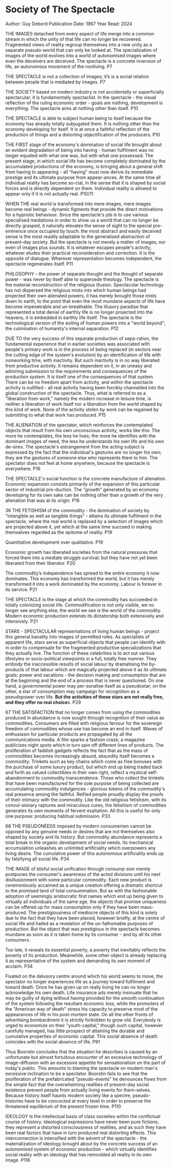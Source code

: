 # Society of The Spectacle

Author: Guy Debord
Publication Date: 1967
Year Read: 2024

THE IMAGES detached from every aspect of life merge into a common stream in which the unity of that life can no longer be recovered. Fragmented views of reality regroup themselves into a new unity as a separate pseudo-world that can only be looked at. The specialization of images of the world evolves into a world of autonomised images where even the deceivers are deceived. The spectacle is a concrete inversion of life, an autonomous movement of the nonliving. P7

THE SPECTACLE is not a collection of images; it’s is a social relation between people that is mediated by images. P7

 THE SOCIETY based on modern industry is not accidentally or superficially spectacular, it is fundamentally spectaclist. In the spectacle - the visual reflection of the ruling economic order - goals are nothing, development is everything. The spectacle aims at nothing other than itself. P10

THE SPECTACLE is able to subject human being to itself because the economy has already totally subjugated them. It is nothing other than the economy developing for itself. It is at once a faithful reflection of the production of things and a distorting objectification of the producers. P10

THE FIRST stage of the economy's domination of social life brought about an evident degradation of being into having - human fulfilment was no longer equated with what one was, but with what one possessed. The present stage, in which social life has become completely dominated by the accumulated productions of the economy, is bringing about a general shift from having to appearing - all "having" must now derive its immediate prestige and its ultimate purpose from appear-ances. At the same time all individual reality has become so-cial, in the sense that it is shaped by social forces and is directly dependent on them. Individual reality is allowed to appear only if it is not actually real. P10/11

WHEN THE real world is transformed into mere images, mere images become real beings - dynamic figments that provide the direct motivations for a hypnotic behaviour.
Since the spectacle's job is to use various specialised mediations in order to show us a world that can no longer be directly grasped, it naturally elevates the sense of sight to the special pre-eminence once occupied by touch: the most abstract and easily deceived sense is the most readily adaptable to the generalised abstraction of present-day society. But the spectacle is not merely a matter of images, nor even of images plus sounds. It is whatever escapes people's activity, whatever eludes their practical reconsideration and correction. It is the opposite of dialogue. Wherever representation becomes independent, the spectacle regenerates itself. P11

PHILOSOPHY - the power of separate thought and the thought of separate power - was never by itself able to supersede theology. The spectacle is the material reconstruction of the religious illusion. Spectacular technology has not dispersed the religious mists into which human beings had projected their own alienated powers, it has merely brought those mists down to earth, to the point that even the most mundane aspects of life have become impenetrable and un-breathable. The illusory paradise that represented a total denial of earthly life is no longer projected into the heavens, it is embedded in earthly life itself. The spectacle is the technological version of the exiling of human powers into a "world beyond"; the culmination of humanity's internal separation. P12

DUE TO the very success of this separate production of sepa-ration, the fundamental experience that in earlier societies was associated with people's primary work is in the process of being replaced (in sectors near the cutting edge of the system's evolution) by an identification of life with nonworking time, with inactivity. But such inactivity is in no way liberated from productive activity. It remains dependent on it, in an uneasy and admiring submission to the requirements and consequences of the production system. It is itself one of the consequences of that system. There can be no freedom apart from activity, and within the spectacle activity is nullified - all real activity having been forcibly channelled into the global construction of the spectacle. Thus, what is referred to as a "liberation from work," namely the modern increase in leisure time, is neither a liberation of work itself nor a liberation from the world shaped by this kind of work. None of the activity stolen by work can be regained by submitting to what that work has produced. P15

THE ALIENATION of the spectator, which reinforces the contemplated objects that result from his own unconscious activity, works like this: The more he contemplates, the less he lives; the more he identifies with the dominant images of need, the less he understands his own life and his own de-sires. The spectacle's estrangement from the acting subject is expressed by the fact that the individual's gestures are no longer his own; they are the gestures of someone else who represents them to him. The spectator does not feel at home anywhere, because the spectacle is everywhere. P16

THE SPECTACLE's social function is the concrete manufacture of alienation. Economic expansion consists primarily of the expansion of this particular sector of industrial pro-duction. The "growth" generated by an economy developing for its own sake can be nothing other than a growth of the very alienation that was at its origin. P16

36
THE FETISHISM of the commodity - the domination of society by "intangible as well as tangible things" - attains its ultimate fulfilment in the spectacle, where the real world is replaced by a selection of images which are projected above it, yet which at the same time succeed in making themselves regarded as the epitome of reality. P19

Quantitative development over qualitative. P19

Economic growth has liberated societies from the natural pressures that forced them into a mediate struggle survival; but they have not yet been liberated from their liberator. P20

The commodity’s independence has spread to the entire economy it now dominates. This economy has transformed the world, but it has merely transformed it into a work dominated by the economy. Labour is forever in its service. P21

THE SPECTACLE is the stage at which the commodity has succeeded in totally colonizing social life. Commodification is not only visible, we no longer see anything else; the world we see is the world of the commodity. Modern economic production extends its dictatorship both extensively and intensively. P21

STARS - SPECTACULAR representations of living human beings - project this general banality into images of permitted roles. As specialists of apparent life, stars serve as superficial objects that people can identify with in order to compensate for the fragmented productive specializations that they actually live. The function of these celebrities is to act out various lifestyles or socio-political viewpoints in a full, totally free manner. They embody the inaccessible results of social labour by dramatising the by-products of that labour which are magically projected above it as its ultimate goals: power and vacations - the decision making and consumption that are at the beginning and the end of a process that is never questioned. On one hand, a governmental power may per-sonalise itself as a pseudostar; on the other, a star of consumption may campaign for recognition as a pseudopower over life. **But the activities of these stars are not really free, and they offer no real choice**s. P29

67
THE SATISFACTION that no longer comes from using the commodities produced in abundance is now sought through recognition of their value as commodities. Consumers are filled with religious fervour for the sovereign freedom of commodities whose use has become an end in itself. Waves of enthusiasm for particular products are propagated by all the communications media. A film sparks a fashion craze; a magazine publicizes night spots which in turn spin off different lines of products. The proliferation of faddish gadgets reflects the fact that as the mass of commodities becomes increasingly absurd, absurdity itself becomes a commodity.
Trinkets such as key chains which come as free bonuses with the purchase of some luxury product, but which end up being traded back and forth as valued collectibles in their own right, reflect a mystical self-abandonment to commodity transcendence. Those who collect the trinkets that have been manufactured for the sole purpose of being collected are accumulating commodity indulgences - glorious tokens of the commodity's real presence among the faithful. Reified people proudly display the proofs of their intimacy with the commodity. Like the old religious fetishism, with its convul-sionary raptures and miraculous cures, the fetishism of commodities generates its own moments of fervent exaltation. All this is useful for only one purpose: producing habitual submission. P33

68
THE PSEUDONEEDS imposed by modern consumerism cannot be opposed by any genuine needs or desires that are not themselves also shaped by society and its history. But commodity abundance represents a total break in the organic development of social needs. Its mechanical accumulation unleashes an unlimited artificiality which overpowers any living desire. The cumulative power of this autonomous artificiality ends up by falsifying all social life. P34

THE IMAGE of blisful social unification through consump sion merely postpones the consumer's awareness of the acted divisions until his next disillusionment with some particular commodity. Each new product is ceremoniously accaimed as a unique creation offering a dramatic shortcut to the promised land of total consummation. But as with the fashionable adoption of seemingly aristocratic first names which end up being given to virtually all individuals of the same age, the objects that promise uniqueness can be offered up for mass consumption only if they have been mass-produced.
The prestigiousness of mediocre objects of this kind is solely due to the fact that they have been placed, however briefly, at the centre of social life and hailed as a revelation of the un-fathomable purposes of production. But the object that was prestigious in the spectacle becomes mundane as soon as it is taken home by its consumer - and by all its other consumers.

Too late, it reveals its essential poverty, a poverty that inevitably reflects the poverty of its production. Meanwhile, some other object is already replacing it as representative of the system and demanding its own moment of acclaim. P34

Fixated on the delusory centre around which his world seems to move, the spectator no longer experiences life as a journey toward fulfilment and toward death. Once he has given up on really living he can no longer acknowledge his own death. Life insurance ads merely insinuate that he may be guilty of dying without having provided for the smooth continuation of the system following the resultant economic loss, while the promoters of the
"American way of death" stress his capacity to preserve most of the appearances of life in his post-mortem state. On all the other fronts of advertising bombardment it is strictly forbidden to grow old. Everybody is urged to economize on their
"youth-capital," though such capital, however carefully managed, has little prospect of attaining the durable and cumulative properties of economic capital. This social absence of death coincides with the social absence of life. P91

Thus Boorstin concludes that the situation he describes is caused by an unfortunate but almost fortuitous encounter of an excessive technology of image-diffusion with an excessive appetite for sensationalism on the part of today's public. This amounts to blaming the spectacle on modern man's excessive inclination to be a spectator.
Boorstin fails to see that the proliferation of the prefabricated "pseudo-events" he denounces flows from the simple fact that the overwhelming realities of present-day social existence prevent people from actually living events for them-selves. Because history itself haunts modern society like a spectre, pseudo-histories have to be concocted at every level in order to preserve the threatened equilibrium of the present frozen time. P110

IDEOLOGY Is the intellectual basis of class societies within the conflictual course of history. Ideological expressions have never been pure fictions; they represent a distorted consciousness of realities, and as such they have been real factors that have in turn produced real distorting effects. This interconnection is intensified with the advent of the spectacle - the materialization of ideology brought about by the concrete success of an autonomised system of economic production - which virtually identifies social reality with an ideology that has remoulded all reality in its own image. P116